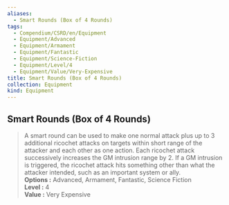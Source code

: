```yaml
---
aliases:
  - Smart Rounds (Box of 4 Rounds)
tags:
  - Compendium/CSRD/en/Equipment
  - Equipment/Advanced
  - Equipment/Armament
  - Equipment/Fantastic
  - Equipment/Science-Fiction
  - Equipment/Level/4
  - Equipment/Value/Very-Expensive
title: Smart Rounds (Box of 4 Rounds)
collection: Equipment
kind: Equipment
---
```

## Smart Rounds (Box of 4 Rounds)  
  
>A smart round can be used to make one normal attack plus up to 3 additional ricochet attacks on targets within short range of the attacker and each other as one action. Each ricochet attack successively increases the GM intrusion range by 2. If a GM intrusion is triggered, the ricochet attack hits something other than what the attacker intended, such as an important system or ally.  
> **Options :** Advanced, Armament, Fantastic, Science Fiction  
> **Level :** 4  
> **Value :** Very Expensive